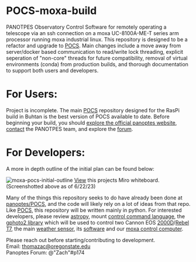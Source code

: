 # POCS-moxa-build
PANOTPES Observatory Control Software for remotely operating a telescope via an ssh connection on a moxa UC-8100A-ME-T series arm processor running moxa industrial linux. This repository is designed to be a refactor and upgrade to [POCS](https://github.com/panoptes/POCS). Main changes include a move away from server/docker based communication to read/write lock threading, explicit seperation of "non-core" threads
for future compatibility, removal of virtual environments (conda) from production builds, and thorough documentation to support both users and developers.  

# For Users:  
Project is incomplete. The main [POCS](https://github.com/panoptes/POCS) repository designed for the RasPi build in Buhtan is the best version of POCS available to date. Before beginning your build, you should [explore the official panoptes website](projectpanoptes.org), [contact](https://www.projectpanoptes.org/overview/contact) the PANOTPES team, and explore the [forum](forum.projectpanoptes.org).

# For Developers:  
A more in depth outline of the initial plan can be found below:

![moxa-pocs-initial-outline](https://github.com/thomazach/POCS-moxa-build/assets/86134403/d4b77057-8be9-44f1-b0b5-29fd411166c0)
[View](https://miro.com/welcomeonboard/emVlejZRR25IZkVBSUYzaGFZR2FBYW05enV1d3owRVVEMTYxVTZ5QnM4OHVJZDcwU3JDTEpGQ3VxeVV0ZHlTQ3wzNDU4NzY0NTU3ODAzNzg3MDc1fDI=?share_link_id=458349056185) this projects Miro whiteboard. (Screenshotted above as of 6/22/23)

Many of the things this repository seeks to do have already been done at [panoptes/POCS](github.com/panoptes/POCS), and the code will likely rely on a lot of ideas from that repo. Like [POCS](https://github.com/panoptes/POCS), this repository will be written mainly in python. For interested developers, please review [astropy](https://www.astropy.org/), mount [control command language](http://www.ioptron.com/v/ASCOM/RS-232_Command_Language2014V310.pdf), the [gphoto2 library](http://www.gphoto.org/) which will be used to control two Cannon EOS [2000D](https://www.canon-europe.com/support/consumer_products/products/cameras/digital_slr/eos-2000d.html?type=drivers&language=en&os=windows%2010%20(64-bit))/[Rebel T7](https://www.usa.canon.com/support/p/eos-rebel-t7), the main [weather sensor](https://shop.lunaticoastro.com/?product=aag-cloudwatcher-cloud-detector), its [software](https://indilib.org/devices/weather-stations/aag-cloud-watcher.html) and our [moxa control computer](https://www.moxa.com/en/products/industrial-computing/arm-based-computers/uc-8100a-me-t-series). 

Please reach out before starting/contributing to development.  
Email: thomazac@oregonstate.edu  
Panoptes Forum: @"Zach"#p174  
